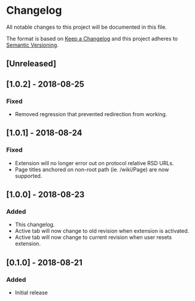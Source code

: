 # Changelog
All notable changes to this project will be documented in this file.

The format is based on [Keep a Changelog](http://keepachangelog.com/en/1.0.0/)
and this project adheres to [Semantic Versioning](http://semver.org/spec/v2.0.0.html).

## [Unreleased]

## [1.0.2] - 2018-08-25
### Fixed
- Removed regression that prevented redirection from working.

## [1.0.1] - 2018-08-24
### Fixed
- Extension will no longer error out on protocol relative RSD URLs.
- Page titles anchored on non-root path (ie. /wiki/Page) are now supported.

## [1.0.0] - 2018-08-23
### Added
- This changelog.
- Active tab will now change to old revision when extension is activated.
- Active tab will now change to current revision when user resets extension.

## [0.1.0] - 2018-08-21
### Added
- Initial release
